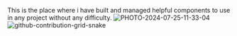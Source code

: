 This is the place where i have built and managed helpful components to use in any project without any difficulty.
![PHOTO-2024-07-25-11-33-04](https://github.com/user-attachments/assets/dc473169-32ab-4192-b519-62ac89dcc19a)
![github-contribution-grid-snake](https://github.com/user-attachments/assets/3861acc6-e1a9-4949-b6a8-98e7d25e8b8d)
